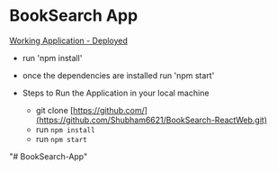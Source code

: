 # BookSearch App

[Working Application - Deployed]()

  - run 'npm install'
  - once the dependencies are installed run 'npm start'

- Steps to Run the Application in your local machine 
  - git clone [https://github.com/](https://github.com/Shubham6621/BookSearch-ReactWeb.git)
  - run `npm install`
  - run `npm start`

 
 
"# BookSearch-App" 
